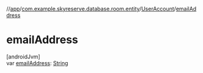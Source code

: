//[app](../../../index.md)/[com.example.skyreserve.database.room.entity](../index.md)/[UserAccount](index.md)/[emailAddress](email-address.md)

# emailAddress

[androidJvm]\
var [emailAddress](email-address.md): [String](https://kotlinlang.org/api/latest/jvm/stdlib/kotlin/-string/index.html)
